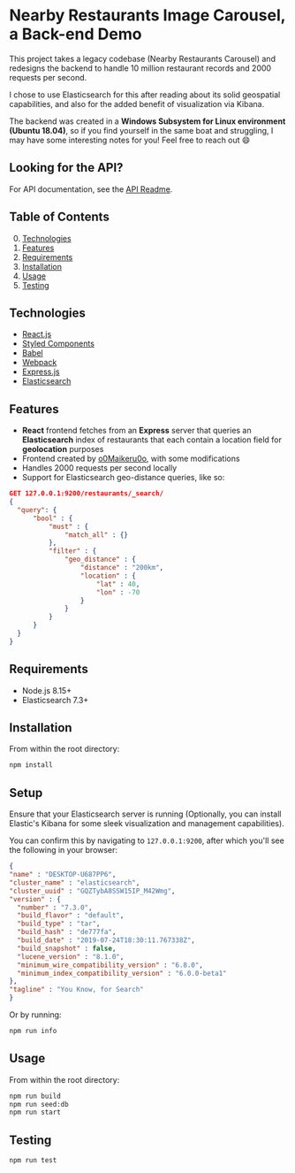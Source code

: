 # Nearby Restaurants Image Carousel, a Back-end Demo

  This project takes a legacy codebase (Nearby Restaurants Carousel) and redesigns the backend to handle 10 million restaurant records and 2000 requests per second.

  I chose to use Elasticsearch for this after reading about its solid geospatial capabilities, and also for the added benefit of visualization via Kibana.

  The backend was created in a **Windows Subsystem for Linux environment (Ubuntu 18.04)**, so if you find yourself in the same boat and struggling, I may have some interesting notes for you! Feel free to reach out :smile:

## Looking for the API?

  For API documentation, see the [API Readme](/server/README.md).

## Table of Contents

  0. [Technologies](#Technologies)
  1. [Features](#Features)
  2. [Requirements](#Requirements)
  3. [Installation](#Installation)
  4. [Usage](#Usage)
  5. [Testing](#Testing)

## Technologies

  - [React.js](https://reactjs.org/)
  - [Styled Components](https://www.styled-components.com/)
  - [Babel](https://babeljs.io/)
  - [Webpack](https://webpack.js.org/)
  - [Express.js](https://expressjs.com/)
  - [Elasticsearch](https://www.elastic.co/)

## Features

  - **React** frontend fetches from an **Express** server that queries an **Elasticsearch** index of restaurants that each contain a location field for **geolocation** purposes
  - Frontend created by [o0Maikeru0o](https://github.com/o0Maikeru0o), with some modifications
  - Handles 2000 requests per second locally
  - Support for Elasticsearch geo-distance queries, like so:

  ```json
  GET 127.0.0.1:9200/restaurants/_search/
  {
    "query": {
        "bool" : {
            "must" : {
                "match_all" : {}
            },
            "filter" : {
                "geo_distance" : {
                    "distance" : "200km",
                    "location" : {
                        "lat" : 40,
                        "lon" : -70
                    }
                }
            }
        }
    }
}
```

## Requirements

- Node.js 8.15+
- Elasticsearch 7.3+

## Installation

  From within the root directory:

  ```sh
  npm install
  ```

## Setup

  Ensure that your Elasticsearch server is running (Optionally, you can install Elastic's Kibana for some sleek visualization and management capabilities).

  You can confirm this by navigating to `127.0.0.1:9200`, after which you'll see the following in your browser:

  ```json
  {
  "name" : "DESKTOP-U687PP6",
  "cluster_name" : "elasticsearch",
  "cluster_uuid" : "GQZTybA8SSW15IP_M42Wmg",
  "version" : {
    "number" : "7.3.0",
    "build_flavor" : "default",
    "build_type" : "tar",
    "build_hash" : "de777fa",
    "build_date" : "2019-07-24T18:30:11.767338Z",
    "build_snapshot" : false,
    "lucene_version" : "8.1.0",
    "minimum_wire_compatibility_version" : "6.8.0",
    "minimum_index_compatibility_version" : "6.0.0-beta1"
  },
  "tagline" : "You Know, for Search"
}
  ```

  Or by running:
  ```sh
  npm run info
  ```

## Usage

  From within the root directory:
  ```sh
  npm run build
  npm run seed:db
  npm run start
  ```

## Testing

  ```sh
  npm run test
  ```

